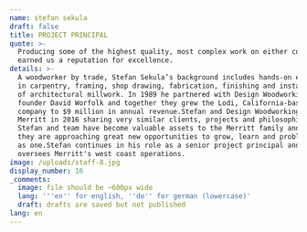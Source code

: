 ```yaml
---
name: stefan sekula
draft: false
title: PROJECT PRINCIPAL
quote: >-
  Producing some of the highest quality, most complex work on either coast has
  earned us a reputation for excellence.
details: >-
  A woodworker by trade, Stefan Sekula’s background includes hands-on experience
  in carpentry, framing, shop drawing, fabrication, finishing and installation
  of architectural millwork. In 1989 he partnered with Design Woodworking
  founder David Worfolk and together they grew the Lodi, California-based
  company to $9 million in annual revenue.Stefan and Design Woodworking joined
  Merritt in 2016 sharing very similar clients, projects and philosophies.
  Stefan and team have become valuable assets to the Merritt family and together
  they are approaching great new opportunities to grow, learn and problem-solve
  as one.Stefan continues in his role as a senior project principal and now
  oversees Merritt's west coast operations.
image: /uploads/staff-8.jpg
display_number: 16
_comments:
  image: file should be ~600px wide
  lang: '''en'' for english, ''de'' for german (lowercase)'
  draft: drafts are saved but not published
lang: en
---
```


